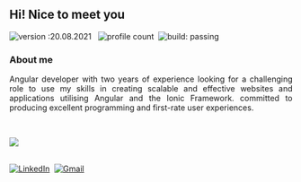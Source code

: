 ## Hi! Nice to meet you
  
![version :20.08.2021](https://img.shields.io/badge/version-20.08.2021-informational) &nbsp;
![profile count](https://komarev.com/ghpvc/?username=bhuvaneshcj&color=red)&nbsp;
![build: passing](https://img.shields.io/badge/build-passing-success)

### About me

<p align="justify">Angular developer with two years of experience looking for a challenging role to use my skills in creating scalable and effective websites and applications utilising Angular and the Ionic Framework. committed to producing excellent programming and first-rate user experiences.</p>

<br>
<p align="start">
  <a href="https://skillicons.dev">
    <img src="https://skillicons.dev/icons?i=angular,express,nodejs,html,css,js,jquery,ts,bootstrap,tailwind,mongodb,mysql,sequelize,vscode,androidstudio,firebase,git,github,gitlab,postman,ai" />
  </a>
</p>
<br>
<a href="https://www.linkedin.com/in/bhuvaneshcj/"><img src="https://img.shields.io/badge/linkedin-%230077B5.svg?&style=for-the-badge&logo=linkedin&logoColor=white" alt="LinkedIn" /></a>&nbsp;
<a href="mailto:cjbhuvanesh8@gmail.com?subject=Refered%20From%20Git%20Profile"><img src="https://img.shields.io/badge/gmail-%23D14836.svg?&style=for-the-badge&logo=gmail&logoColor=white" alt="Gmail"/></a>&nbsp;


